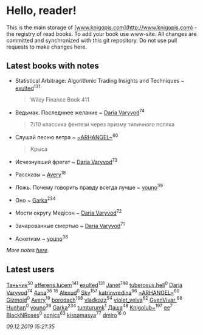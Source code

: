 # Hello, reader!
This is the main storage of [www.knigopis.com](http://www.knigopis.com) - the registry of read books.
To add your book use www-site. All changes are committed and synchronized with this git repository.
Do not use pull requests to make changes here.


## Latest books with notes
* Statistical Arbitrage: Algorithmic Trading Insights and Techniques ~ [exulted](users/100/100599204551896265722-google)<sup>131</sup>
    > Wiley Finance Book 411

* Ведьмак. Последннее желание ~ [Daria Varyvod](users/829/829893410524253-facebook)<sup>74</sup>
    > 7/10 классика фентези через призму типичного поляка

* Слушай песню ветра ~ [~ARHANGEL~](users/642/64251996-vkontakte)<sup>60</sup>
    > Крыса

* Исчезнувший фрегат ~ [Daria Varyvod](users/829/829893410524253-facebook)<sup>73</sup>

* Рассказы ~ [Avery](users/567/56734832-yandex)<sup>18</sup>

* Ложь. Почему говорить правду всегда лучше ~ [youno](users/302/302928912-vkontakte)<sup>39</sup>

* Оно ~ [Garka](users/115/115753719718250012620-google)<sup>234</sup>

* Мости округу Медісон ~ [Daria Varyvod](users/829/829893410524253-facebook)<sup>72</sup>

* Зачарованные смертью ~ [Daria Varyvod](users/829/829893410524253-facebook)<sup>71</sup>

* Аскетизм ~ [youno](users/302/302928912-vkontakte)<sup>38</sup>


_More notes [here](latest_books_with_notes.md)._


## Latest users
[Таньчик](users/209/2096581563762610-facebook)<sup>50</sup> 
[afferens.lucem](users/196/196071655-vkontakte)<sup>141</sup> 
[exulted](users/100/100599204551896265722-google)<sup>131</sup> 
[Janet](users/108/108113656204404967440-google)<sup>748</sup> 
[tuberosus.hell](users/325/325338991-yandex)<sup>0</sup> 
[Daria Varyvod](users/829/829893410524253-facebook)<sup>74</sup> 
[4apa](users/117/117392596378069249667-google)<sup>36</sup> 
[](users/270/270444099499-odnoklassniki)<sup>16</sup> 
[Alexud](users/118/118388850825013411178-google)<sup>0</sup> 
[Sky](users/118/118049897850017649660-google)<sup>157</sup> 
[katrinvredina](users/233/2336755-vkontakte)<sup>96</sup> 
[~ARHANGEL~](users/642/64251996-vkontakte)<sup>60</sup> 
[Gizmoid](users/108/108088417345114392564-google)<sup>0</sup> 
[Avery](users/567/56734832-yandex)<sup>19</sup> 
[borodach](users/157/15706320-vkontakte)<sup>198</sup> 
[vladkozz](users/572/57239276-vkontakte)<sup>54</sup> 
[violet_velva](users/116/116961712580551399099-google)<sup>62</sup> 
[GvenVivar ](users/158/158266434925901-facebook)<sup>88</sup> 
[Hunhan](users/141/14193475-vkontakte)<sup>0</sup> 
[youno](users/302/302928912-vkontakte)<sup>39</sup> 
[Garka](users/115/115753719718250012620-google)<sup>234</sup> 
[tumturumk](users/135/135685382-vkontakte)<sup>1</sup> 
[Даша](users/334/334696193054530347-mailru)<sup>48</sup> 
[Knigolub~](users/111/111878597279669641685-google)<sup>197</sup> 
[ee](users/219/2195256973544755662-mailru)<sup>7</sup> 
[BlackNRoses](users/116/116141889586488878812-google)<sup>0</sup> 
[sonics](users/588/5880221-vkontakte)<sup>63</sup> 
[kissamasya](users/684/68439978-vkontakte)<sup>77</sup> 
[dmiro](users/571/5714115-vkontakte)<sup>16</sup> 
[](users/203/203760080-vkontakte)<sup>0</sup> 


_09.12.2019 15:21:35_
